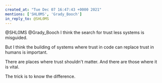 ```yaml
---
created_at: "Tue Dec 07 16:47:43 +0000 2021"
mentions: ['SHL0MS', 'Grady_Booch']
in_reply_to: @SHL0MS
---
```


@SHL0MS @Grady_Booch I think the search for trust less systems is misguided.

But I think the building of systems where trust in code can replace trust in humans is important.

There are places where trust shouldn't matter. And there are those where it is vital.

The trick is to know the difference.